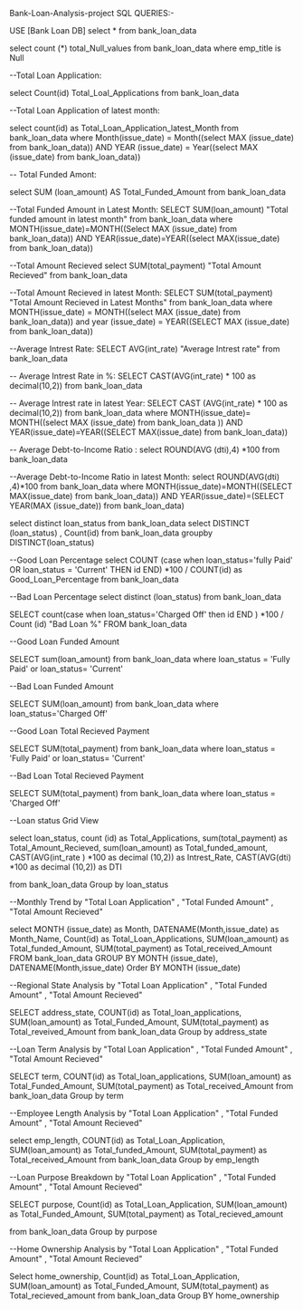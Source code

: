 Bank-Loan-Analysis-project
SQL QUERIES:-

USE [Bank Loan DB]
select * from bank_loan_data

select count (*) total_Null_values from bank_loan_data
where emp_title is Null

--Total Loan Application:

select Count(id) Total_Loal_Applications 
from bank_loan_data
  
--Total Loan Application of latest month:

select count(id) as Total_Loan_Application_latest_Month 
from bank_loan_data 
where Month(issue_date) = Month((select MAX (issue_date)  from bank_loan_data))
  AND YEAR (issue_date) = Year((select MAX (issue_date) from bank_loan_data))


-- Total Funded Amont:

select SUM (loan_amount) AS Total_Funded_Amount
from bank_loan_data

--Total Funded Amount in Latest Month:
SELECT SUM(loan_amount) "Total funded amount in latest month"
from bank_loan_data
where MONTH(issue_date)=MONTH((Select MAX (issue_date) from bank_loan_data))
AND YEAR(issue_date)=YEAR((select MAX(issue_date) from bank_loan_data))

--Total Amount Recieved 
select SUM(total_payment) "Total Amount Recieved" 
from bank_loan_data

--Total Amount Recieved in latest Month:
SELECT SUM(total_payment) "Total Amount Recieved in Latest Months" 
from bank_loan_data
where MONTH(issue_date) = MONTH((select MAX (issue_date) from bank_loan_data))
and year (issue_date) = YEAR((SELECT MAX (issue_date) from bank_loan_data))


--Average Intrest Rate:
SELECT  AVG(int_rate)  "Average Intrest rate"
from bank_loan_data

-- Average Intrest Rate in %:
SELECT CAST(AVG(int_rate) * 100 as decimal(10,2)) from bank_loan_data

-- Average Intrest rate in latest Year:
SELECT CAST (AVG(int_rate) * 100 as decimal(10,2))
from bank_loan_data
where MONTH(issue_date)= MONTH((select MAX (issue_date) from bank_loan_data ))
AND YEAR(issue_date)=YEAR((SELECT MAX(issue_date) from bank_loan_data))

-- Average Debt-to-Income Ratio :
select ROUND(AVG (dti),4) *100 
from bank_loan_data

--Average Debt-to-Income Ratio in latest Month:
select ROUND(AVG(dti) ,4)*100 
from bank_loan_data
where MONTH(issue_date)=MONTH((SELECT MAX(issue_date) from bank_loan_data))
AND YEAR(issue_date)=(SELECT YEAR(MAX (issue_date)) from bank_loan_data)

select distinct loan_status from bank_loan_data
select  DISTINCT (loan_status) , Count(id) from bank_loan_data
groupby DISTINCT(loan_status)

--Good Loan Percentage
select 
COUNT (case when loan_status='fully Paid' OR loan_status = 'Current' THEN id END) *100
/
COUNT(id) as Good_Loan_Percentage
from bank_loan_data

--Bad Loan Percentage
select distinct (loan_status) from bank_loan_data

SELECT 
count(case when  loan_status='Charged Off' then id END ) *100
/
Count (id)  "Bad Loan %"
FROM bank_loan_data


--Good Loan Funded Amount

SELECT
sum(loan_amount) from bank_loan_data
where loan_status = 'Fully Paid' or  loan_status= 'Current'

--Bad Loan Funded Amount 

SELECT 
SUM(loan_amount) from bank_loan_data
where loan_status='Charged Off'


--Good Loan Total Recieved Payment

SELECT SUM(total_payment) 
from bank_loan_data
where loan_status = 'Fully Paid' or loan_status= 'Current'

--Bad Loan Total Recieved Payment

SELECT SUM(total_payment)
from bank_loan_data
where loan_status = 'Charged Off'

--Loan status Grid View

select 
   loan_status,
   count (id) as Total_Applications,
   sum(total_payment) as Total_Amount_Recieved,
   sum(loan_amount) as Total_funded_amount,
   CAST(AVG(int_rate ) *100 as decimal (10,2)) as Intrest_Rate,
   CAST(AVG(dti) *100 as decimal (10,2)) as DTI

from bank_loan_data
Group by loan_status


--Monthly Trend by "Total Loan Application" , "Total Funded Amount" , "Total Amount Recieved"

select
MONTH (issue_date) as Month,
DATENAME(Month,issue_date) as Month_Name,
Count(id) as Total_Loan_Applications,
SUM(loan_amount) as Total_funded_Amount,
SUM(total_payment) as Total_received_Amount 
FROM bank_loan_data
GROUP BY MONTH (issue_date), DATENAME(Month,issue_date)
Order BY MONTH (issue_date)

--Regional State Analysis by "Total Loan Application" , "Total Funded Amount" , "Total Amount Recieved"

SELECT address_state,
COUNT(id) as Total_loan_applications,
SUM(loan_amount) as Total_Funded_Amount,
SUM(total_payment) as Total_reveived_Amount
from bank_loan_data
Group by address_state

--Loan Term Analysis by "Total Loan Application" , "Total Funded Amount" , "Total Amount Recieved"

SELECT 
term,
COUNT(id) as Total_loan_applications,
SUM(loan_amount) as Total_Funded_Amount,
SUM(total_payment) as Total_received_Amount
from bank_loan_data
Group by term


--Employee Length Analysis by "Total Loan Application" , "Total Funded Amount" , "Total Amount Recieved"


select 
emp_length,
COUNT(id) as Total_Loan_Application,
SUM(loan_amount) as Total_funded_Amount,
SUM(total_payment) as Total_received_Amount
from bank_loan_data
Group by emp_length

--Loan Purpose Breakdown by "Total Loan Application" , "Total Funded Amount" , "Total Amount Recieved"

SELECT 
purpose,
Count(id) as Total_Loan_Application,
SUM(loan_amount) as Total_Funded_Amount,
SUM(total_payment) as Total_recieved_amount

from bank_loan_data
Group by purpose

--Home Ownership Analysis by "Total Loan Application" , "Total Funded Amount" , "Total Amount Recieved"

Select 
home_ownership,
Count(id) as Total_Loan_Application,
SUM(loan_amount) as Total_Funded_Amount,
SUM(total_payment) as Total_recieved_amount
from bank_loan_data
Group BY home_ownership


